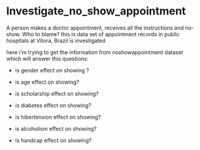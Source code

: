# Investigate_no_show_appointment
A person makes a doctor appointment, receives all the instructions and no-show. Who to blame? this is data set of appointment records in public hospitals at Vitora, Brazil is investigated

here i'm trying to get the information from noshowappointment dataset which will answer this questions:
- is gender effect on showing ?

- is age effect on showing?

- is scholarship effect on showing?

- is diabetes effect on showing?

- is hibertension effect on showing?

- is alcoholism effect on showing?

- is handcap effect on showing?
